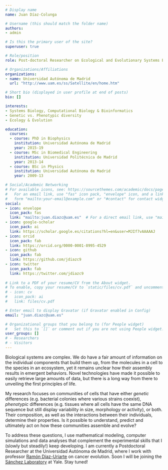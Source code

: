 ```yaml
---
# Display name
name: Juan Díaz-Colunga

# Username (this should match the folder name)
authors:
- admin

# Is this the primary user of the site?
superuser: true

# Role/position
role: Post-doctoral Researcher on Ecological and Evolutionary Systems Biology

# Organizations/Affiliations
organizations:
- name: Universidad Autónoma de Madrid
  url: "http://www.uam.es/ss/Satellite/en/home.htm"

# Short bio (displayed in user profile at end of posts)
bio: []

interests:
- Systems Biology, Computational Biology & Bioinformatics
- Genetic vs. Phenotypic diversity
- Ecology & Evolution

education:
  courses:
  - course: PhD in Biophysics
    institution: Universidad Autónoma de Madrid
    year: 2015-19
  - course: MSc in Biomedical Engineering
    institution: Universidad Politécnica de Madrid
    year: 2013-14
  - course: BSc in Physics
    institution: Universidad Autónoma de Madrid
    year: 2009-13

# Social/Academic Networking
# For available icons, see: https://sourcethemes.com/academic/docs/page-builder/#icons
#   For an email link, use "fas" icon pack, "envelope" icon, and a link in the
#   form "mailto:your-email@example.com" or "#contact" for contact widget.
social:
- icon: envelope
  icon_pack: fas
  link: "mailto:juan.diazc@uam.es"  # For a direct email link, use "mailto:test@example.org".
- icon: google-scholar
  icon_pack: ai
  link: https://scholar.google.es/citations?hl=en&user=MJIf7vAAAAAJ
- icon: orcid
  icon_pack: fab
  link: https://orcid.org/0000-0001-8995-4529  
- icon: github
  icon_pack: fab
  link: https://github.com/jdiazc9
- icon: twitter
  icon_pack: fab
  link: https://twitter.com/jdiazc9
  
# Link to a PDF of your resume/CV from the About widget.
# To enable, copy your resume/CV to `static/files/cv.pdf` and uncomment the lines below.
# - icon: cv
#   icon_pack: ai
#   link: files/cv.pdf

# Enter email to display Gravatar (if Gravatar enabled in Config)
email: "juan.diazc@uam.es"

# Organizational groups that you belong to (for People widget)
#   Set this to `[]` or comment out if you are not using People widget.
user_groups: []
# - Researchers
# - Visitors
---
```


Biological systems are complex. We do have a fair amount of information on the individual components that build them up, from the molecules in a cell to the species in an ecosystem, yet it remains unclear how their assembly results in emergent behaviors. Novel technologies have made it possible to easily retrieve large amounts of data, but there is a long way from there to unveiling the first principles of life.

My research focuses on communities of cells that have either *genetic* differences (e.g. bacterial colonies where various strains coexist), *phenotypic* differences (e.g. tissues where all cells have the same DNA sequence but still display variability in size, morphology or activity), or both. Their composition, as well as the interactions between their individuals, determine their properties. Is it possible to understand, predict and ultimately act on how these communities assemble and evolve?

To address these questions, I use mathematical modeling, computer simulations and data analyses that complement the experimental skills that I (slowly but steadily!) keep developing. I am currently a Postdoctoral Researcher at the Universidad Autónoma de Madrid, where I work with professor [Ramón Díaz-Uriarte](https://www.ligarto.org/rdiaz/) on cancer evolution. Soon I will be joining the [Sánchez Laboratory](http://www.sanchezlaboratory.com/) at Yale. Stay tuned!




